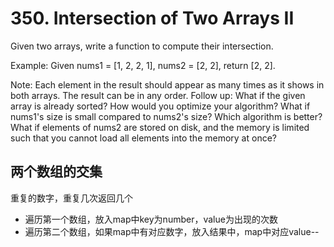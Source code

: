 # 350. Intersection of Two Arrays II

Given two arrays, write a function to compute their intersection.

Example:
Given nums1 = [1, 2, 2, 1], nums2 = [2, 2], return [2, 2].

Note:
Each element in the result should appear as many times as it shows in both arrays.
The result can be in any order.
Follow up:
What if the given array is already sorted? How would you optimize your algorithm?
What if nums1's size is small compared to nums2's size? Which algorithm is better?
What if elements of nums2 are stored on disk, and the memory is limited such that you cannot load all elements into the memory at once?

## 两个数组的交集

重复的数字，重复几次返回几个

- 遍历第一个数组，放入map中key为number，value为出现的次数
- 遍历第二个数组，如果map中有对应数字，放入结果中，map中对应value--

